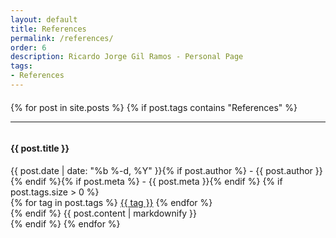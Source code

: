 ```yaml
---
layout: default
title: References
permalink: /references/
order: 6
description: Ricardo Jorge Gil Ramos - Personal Page
tags:
- References
---
```

<div id="center-body" class="wrap">
  <div id="{{page.permalink | replace:'/', ''}}-page" class="content-body" style="margin:20px 0px">
    <!--<h2><i class="fa fa-warning fa-lg"></i> References: You are in the References area.</h2>-->
    {% for post in site.posts %}
      {% if post.tags contains "References" %}
      <hr/>
      <article class="blog-post">
        <div class="row entry">
          <div class="col-sm-1 scrollimation fade-up in">
            <div id="{{ post.entry }}" class="media">
              <div style="overflow: hidden" class="media-body">
                <h4>{{ post.title }}</h4>
                <time datetime="{{ post.date | date: "%F" }}">{{ post.date | date: "%b %-d, %Y" }}{% if post.author %} - {{ post.author }}{% endif %}{% if post.meta %} - {{ post.meta }}{% endif %}</time>
                {% if post.tags.size > 0 %}
                  <div class="post-taglist">
                    {% for tag in post.tags %}
                      <a href="{{ site.baseurl }}/tags/#{{ tag }}-ref" class="post-tag">{{ tag }}</a>
                    {% endfor %}
                  </div>
                {% endif %}
                {{ post.content | markdownify }}
              </div>
            </div>
          </div>
        </div>
      </article>
      {% endif %}
    {% endfor %}
  </div>
</div>